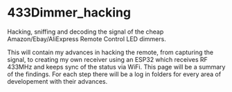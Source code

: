 # 433Dimmer_hacking

Hacking, sniffing and decoding the signal of the cheap Amazon/Ebay/AliExpress Remote Control LED dimmers.

This will contain my advances in hacking the remote, from capturing the signal, to creating my own receiver using an ESP32 which receives RF 433MHz and keeps sync of the status via WiFi. This page will be a summary of the findings. For each step there will be a log in folders for every area of developement with their advances.
